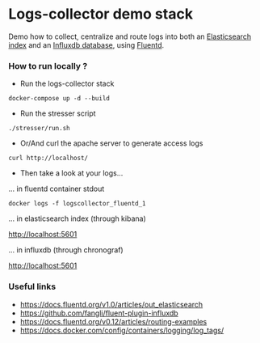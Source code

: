 
# Logs-collector demo stack

Demo how to collect, centralize and route logs into both an [Elasticsearch index](https://www.elastic.co/fr/products/elasticsearch)  and an [Influxdb database](https://github.com/influxdata/influxdb), using [Fluentd](https://www.fluentd.org/).


### How to run locally ?

- Run the logs-collector stack

```
docker-compose up -d --build
```

- Run the stresser script

```
./stresser/run.sh
```

- Or/And curl the apache server to generate access logs

```
curl http://localhost/
```

- Then take a look at your logs...

... in fluentd container stdout

```
docker logs -f logscollector_fluentd_1
```

... in elasticsearch index (through kibana)

[http://localhost:5601](http://localhost:5601)

... in influxdb (through chronograf)

[http://localhost:5601](http://localhost:8888)


### Useful links

- https://docs.fluentd.org/v1.0/articles/out_elasticsearch
- https://github.com/fangli/fluent-plugin-influxdb
- https://docs.fluentd.org/v0.12/articles/routing-examples
- https://docs.docker.com/config/containers/logging/log_tags/
